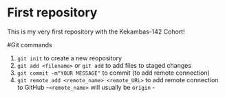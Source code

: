 #   First repository 

This is my very first repository with the Kekambas-142 Cohort!

#Git commands
1. `git init` to create a new reopository 
2. `git add <filename>` or `git add` to add files to staged changes
3. `git commit -m"YOUR MESSAGE"` to commit (to add remote connection)
4. `git remote add <remote_name> <remote_URL>` to add remote connection to GitHub
-`<remote_name>` will usually be `origin`
-` `